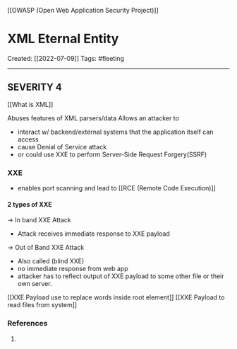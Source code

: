 [[OWASP (Open Web Application Security Project)]]

# XML Eternal Entity
Created:  [[2022-07-09]]
Tags: #fleeting 

---
## SEVERITY 4
[[What is XML]]

Abuses features of XML parsers/data
Allows an attacker to 
- interact w/ backend/external systems that the application itself can access
- cause Denial of Service attack
- or could use XXE to perform Server-Side Request Forgery(SSRF)

### XXE
- enables port scanning and lead to [[RCE (Remote Code Execution)]]

#### 2 types of XXE

-> In band XXE Attack
- Attack receives immediate response to XXE payload

-> Out of Band XXE Attack
 - Also called (blind XXE)
 - no immediate response from web app
 - attacker has to reflect output of XXE payload to some other file or their own server.



[[XXE Payload use to replace words inside root element]]
[[XXE Payload to read files from system]]








### References
1. 